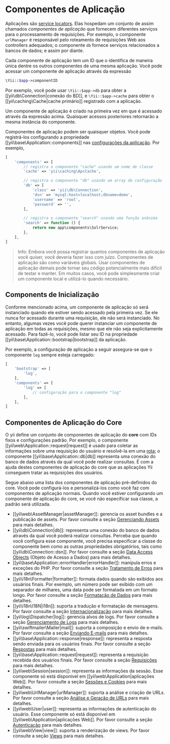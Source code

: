 Componentes de Aplicação
========================

Aplicações são [service locators](concept-service-locator.md). Elas hospedam um
conjunto de assim chamados *componentes de aplicação* que fornecem diferentes
serviços para o processamento de requisições. Por exemplo, o componente
`urlManager` é responsável pelo roteamento de requisições Web aos controllers
adequados; o componente `db` fornece serviços relacionados a bancos de dados; e
assim por diante.

Cada componente de aplicação tem um ID que o identifica de maneira única dentre
os outros componentes de uma mesma aplicação. Você pode acessar um componente de
aplicação através da expressão

```php
\Yii::$app->componentID
```

Por exemplo, você pode usar `\Yii::$app->db` para obter a [[yii\db\Connection|conexão do BD]],
e `\Yii::$app->cache` para obter o [[yii\caching\Cache|cache primário]] registrado
com a aplicação.

Um componente de aplicação é criado na primeira vez em que é acessado através
da expressão acima. Quaisquer acessos posteriores retornarão a mesma instância
do componente.

Componentes de aplicação podem ser quaisquer objetos. Você pode registrá-los
configurando a propriedade [[yii\base\Application::components]] nas
[configurações da aplicação](structure-applications.md#application-configurations).
Por exemplo,

```php
[
    'components' => [
        // registra o componente "cache" usando um nome de classe
        'cache' => 'yii\caching\ApcCache',

        // registra o componente "db" usando um array de configuração
        'db' => [
            'class' => 'yii\db\Connection',
            'dsn' => 'mysql:host=localhost;dbname=demo',
            'username' => 'root',
            'password' => '',
        ],

        // registra o componente "search" usando uma função anônima
        'search' => function () {
            return new app\components\SolrService;
        },
    ],
]
```

> Info: Embora você possa registrar quantos componentes de aplicação você quiser,
  você deveria fazer isso com juízo. Componentes de aplicação são como variáveis
  globais. Usar componentes de aplicação demais pode tornar seu código
  potencialmente mais difícil de testar e manter. Em muitos casos, você pode
  simplesmente criar um componente local e utilizá-lo quando necessário.


## Components de Inicialização <a name="bootstrapping-components"></a>

Conforme mencionado acima, um componente de aplicação só será instanciado quando
ele estiver sendo acessado pela primeira vez. Se ele nunca for acessado durante
uma requisição, ele não será instanciado. No entanto, algumas vezes você pode
querer instanciar um componente de aplicação em todas as requisições, mesmo que
ele não seja explicitamente acessado. Para fazê-lo, você pode listar seu ID na
propriedade [[yii\base\Application::bootstrap|bootstrap]] da aplicação.

Por exemplo, a configuração de aplicação a seguir assegura-se que o componente
`log` sempre esteja carregado:

```php
[
    'bootstrap' => [
        'log',
    ],
    'components' => [
        'log' => [
            // configuração para o componente "log"
        ],
    ],
]
```


## Componentes de Aplicação do Core <a name="core-application-components"></a>

O yii define um conjunto de componentes de aplicação do **core** com IDs fixos
e configurações padrão. Por exemplo, o componente [[yii\web\Application::request|request]]
é usado para coletar as informações sobre uma requisição do usuário e resolvê-la
em uma [rota](runtime-routing.md); o componente [[yii\base\Application::db|db]]
representa uma conexão do banco de dados através da qual você pode realizar
consultas. É com a ajuda destes componentes de aplicação do core que as aplicações
Yii conseguem tratar as requisições dos usuários.

Segue abaixo uma lista dos componentes de aplicação pré-definidos do core. Você
pode configurá-los e personalizá-los como você faz com componentes de aplicação
normais. Quando você estiver configurando um componente de aplicação do core,
se você não especificar sua classe, a padrão será utilizada.

* [[yii\web\AssetManager|assetManager]]: gerencia os asset bundles e a publicação
  de assets. Por favor consulte a seção [Gerenciando Assets](structure-assets.md)
  para mais detalhes.
* [[yii\db\Connection|db]]: representa uma conexão do banco de dados através da
  qual você poderá realizar consultas. Perceba que quando você configura esse
  componente, você precisa especificar a classe do componente bem como as outras
  propriedades obrigatórios, tais como [[yii\db\Connection::dsn]]. Por favor
  consulte a seção [Data Access Objects](db-dao.md) (Objeto de Acesso a Dados)
  para mais detalhes.
* [[yii\base\Application::errorHandler|errorHandler]]: manipula erros e exceções
  do PHP. Por favor consulte a seção [Tratamento de Erros](runtime-handling-errors.md)
  para mais detalhes.
* [[yii\i18n\Formatter|formatter]]: formata dados quando são exibidos aos
  usuários finais. Por exemplo, um número pode ser exibido com um separador de
  milhares, uma data pode ser formatada em um formato longo. Por favor consulte
  a seção [Formatação de Dados](output-formatter.md) para mais detalhes.
* [[yii\i18n\I18N|i18n]]: suporta a tradução e formatação de mensagens. Por favor
  consulte a seção [Internacionalização](tutorial-i18n.md) para mais detalhes.
* [[yii\log\Dispatcher|log]]: gerencia alvos de logs. Por favor consulte a seção
  [Gerenciamento de Logs](runtime-logging.md) para mais detalhes.
* [[yii\swiftmailer\Mailer|mail]]: suporta a composição e envio de e-mails. Por
  favor consulte a seção [Enviando E-mails](tutorial-mailing.md) para mais
  detalhes.
* [[yii\base\Application::response|response]]: representa a resposta sendo enviada
  para os usuários finais. Por favor consulte a seção [Respostas](runtime-responses.md)
  para mais detalhes.
* [[yii\base\Application::request|request]]: representa a requisição recebida dos
  usuários finais. Por favor consulte a seção [Requisições](runtime-requests.md)
  para mais detalhes.
* [[yii\web\Session|session]]: representa as informações da sessão. Esse componente
  só está disponível em [[yii\web\Application|aplicações Web]]. Por favor consulte
  a seção [Sessões e Cookies](runtime-sessions-cookies.md) para mais detalhes.
* [[yii\web\UrlManager|urlManager]]: suporta a análise e criação de URLs. Por
  favor consulte a seção [Análise e Geração de URLs](runtime-url-handling.md)
  para mais detalhes.
* [[yii\web\User|user]]: representa as informações de autenticação do usuário.
  Esse componente só está disponível em [[yii\web\Application|aplicações Web]].
  Por favor consulte a seção [Autenticação](security-authentication.md) para
  mais detalhes.
* [[yii\web\View|view]]: suporta a renderização de views. Por favor consulte a
  seção [Views](structure-views.md) para mais detalhes.
